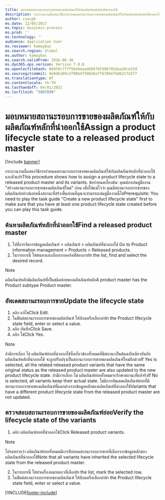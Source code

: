 ```yaml
---
title: มอบหมายสถานะรอบการขายของผลิตภัณฑ์ให้กับผลิตภัณฑ์หลักที่นำออกใช้
description: กระบวนงานนี้แสดงวิธีการกำหนดสถานะรอบการขายของผลิตภัณฑ์ให้กับผลิตภัณฑ์หลักที่นำออกใช้และตัวแปร
author: cvocph
ms.date: 12/05/2017
ms.topic: business-process
ms.prod: ''
ms.technology: ''
audience: Application User
ms.reviewer: kamaybac
ms.search.region: Global
ms.author: kamaybac
ms.search.validFrom: 2016-06-30
ms.dyn365.ops.version: Version 7.0.0
ms.openlocfilehash: 66859c7f7f5be6eaadd9470fd9b792daa28ce33d
ms.sourcegitcommit: 0e8db169c3f90bd750826af76709ef5d621fd377
ms.translationtype: HT
ms.contentlocale: th-TH
ms.lasthandoff: 04/01/2021
ms.locfileid: "5807899"
---
```

# <a name="assign-a-product-lifecycle-state-to-a-released-product-master"></a><span data-ttu-id="e04d5-103">มอบหมายสถานะรอบการขายของผลิตภัณฑ์ให้กับผลิตภัณฑ์หลักที่นำออกใช้</span><span class="sxs-lookup"><span data-stu-id="e04d5-103">Assign a product lifecycle state to a released product master</span></span>

[!include [banner](../../includes/banner.md)]

<span data-ttu-id="e04d5-104">กระบวนงานนี้แสดงวิธีการกำหนดสถานะรอบการขายของผลิตภัณฑ์ให้กับผลิตภัณฑ์หลักที่นำออกใช้และตัวแปร</span><span class="sxs-lookup"><span data-stu-id="e04d5-104">This procedure shows how to assign a product lifecycle state to a released product master and its variants.</span></span> <span data-ttu-id="e04d5-105">ข้อกำหนดเบื้องต้น: คุณต้องเล่นคู่มืองาน "สร้างสถานะรอบการขายของผลิตภัณฑ์ใหม่" ก่อน เพื่อให้แน่ใจว่า คุณมีสถานะรอบการขายของผลิตภัณฑ์อย่างน้อยหนึ่งสถานะที่สร้างขึ้นก่อนที่คุณจะสามารถเล่นคู่มืองานนี้ได้</span><span class="sxs-lookup"><span data-stu-id="e04d5-105">Prerequisite: You need to play the task guide "Create a new product lifecycle state" first to make sure that you have at least one product lifecycle state created before you can play this task guide.</span></span>


## <a name="find-a-released-product-master"></a><span data-ttu-id="e04d5-106">ค้นหาผลิตภัณฑ์หลักที่นำออกใช้</span><span class="sxs-lookup"><span data-stu-id="e04d5-106">Find a released product master</span></span>
1. <span data-ttu-id="e04d5-107">ไปที่การจัดการข้อมูลผลิตภัณฑ์ > ผลิตภัณฑ์ > ผลิตภัณฑ์ที่นำออกใช้ </span><span class="sxs-lookup"><span data-stu-id="e04d5-107">Go to Product information management > Products > Released products.</span></span>
2. <span data-ttu-id="e04d5-108">ในรายการนี้ ให้ค้นหาและเลือกเรกคอร์ดที่ต้องการ</span><span class="sxs-lookup"><span data-stu-id="e04d5-108">In the list, find and select the desired record.</span></span>

> [!NOTE]
> <span data-ttu-id="e04d5-109">ผลิตภัณฑ์หลักมีผลิตภัณฑ์ที่เป็นชนิดย่อยของผลิตภัณฑ์หลัก</span><span class="sxs-lookup"><span data-stu-id="e04d5-109">A product master has the Product subtype Product master.</span></span>  

## <a name="update-the-lifecycle-state"></a><span data-ttu-id="e04d5-110">อัพเดตสถานะรอบการขาย</span><span class="sxs-lookup"><span data-stu-id="e04d5-110">Update the lifecycle state</span></span>
1. <span data-ttu-id="e04d5-111">คลิก แก้ไข</span><span class="sxs-lookup"><span data-stu-id="e04d5-111">Click Edit.</span></span>
2. <span data-ttu-id="e04d5-112">ในฟิลด์สถานะรอบการขายของผลิตภัณฑ์ ให้ป้อนหรือเลือกค่า</span><span class="sxs-lookup"><span data-stu-id="e04d5-112">In the Product lifecycle state field, enter or select a value.</span></span>
3. <span data-ttu-id="e04d5-113">คลิก บันทึก</span><span class="sxs-lookup"><span data-stu-id="e04d5-113">Click Save.</span></span>
4. <span data-ttu-id="e04d5-114">คลิก ใช่</span><span class="sxs-lookup"><span data-stu-id="e04d5-114">Click Yes.</span></span>

> [!NOTE]
> <span data-ttu-id="e04d5-115">ถ้ามีการเลือก ใช่ ผลิตภัณฑ์ย่อยที่นำออกใช้ซึ่งเกี่ยวข้องทั้งหมดที่มีสถานะเป็นต้นฉบับเดียวกันกับผลิตภัณฑ์หลักที่นำออกใช้ จะถูกปรับปรุงเป็นสถานะรอบการขายของผลิตภัณฑ์ใหม่อีกด้วย</span><span class="sxs-lookup"><span data-stu-id="e04d5-115">If Yes is selected, all the related released product variants that have the same original status as the released product master are also updated to the new product lifecycle state.</span></span> <span data-ttu-id="e04d5-116">ถ้ามีการเลือก ไม่ ผลิตภัณฑ์ย่อยทั้งหมดจะรักษาสถานะที่แท้จริง</span><span class="sxs-lookup"><span data-stu-id="e04d5-116">If No is selected, all variants keep their actual state.</span></span> <span data-ttu-id="e04d5-117">ไม่มีการอัพเดตผลิตภัณฑ์ย่อยที่มีสถานะรอบการขายของผลิตภัณฑ์ที่แตกต่างจากข้อมูลหลักของผลิตภัณฑ์ที่นำออกใช้</span><span class="sxs-lookup"><span data-stu-id="e04d5-117">Variants that have a different product lifecycle state from the released product master are not updated.</span></span>  

## <a name="verify-the-lifecycle-state-of-the-variants"></a><span data-ttu-id="e04d5-118">ตรวจสอบสถานะรอบการขายของผลิตภัณฑ์ย่อย</span><span class="sxs-lookup"><span data-stu-id="e04d5-118">Verify the lifecycle state of the variants</span></span>
1. <span data-ttu-id="e04d5-119">คลิก ผลิตภัณฑ์ย่อยที่นำออกใช้</span><span class="sxs-lookup"><span data-stu-id="e04d5-119">Click Released product variants.</span></span>

> [!NOTE]
> <span data-ttu-id="e04d5-120">โปรดทราบว่า ผลิตภัณฑ์ย่อยทั้งหมดมีการสืบทอดสถานะรอบการขายที่เลือกจากข้อมูลหลักของผลิตภัณฑ์ที่นำออกใช้</span><span class="sxs-lookup"><span data-stu-id="e04d5-120">Note that all variants have inherited the selected lifecycle state from the released product master.</span></span>  

2. <span data-ttu-id="e04d5-121">ในรายการนี้ ให้ทำเครื่องหมายแถวที่เลือก</span><span class="sxs-lookup"><span data-stu-id="e04d5-121">In the list, mark the selected row.</span></span>
3. <span data-ttu-id="e04d5-122">ในฟิลด์สถานะรอบการขายของผลิตภัณฑ์ ให้ป้อนหรือเลือกค่า</span><span class="sxs-lookup"><span data-stu-id="e04d5-122">In the Product lifecycle state field, enter or select a value.</span></span>



[!INCLUDE[footer-include](../../../includes/footer-banner.md)]